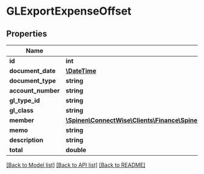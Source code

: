 # GLExportExpenseOffset

## Properties
Name | Type | Description | Notes
------------ | ------------- | ------------- | -------------
**id** | **int** |  | [optional] 
**document_date** | [**\DateTime**](\DateTime.md) |  | [optional] 
**document_type** | **string** |  | [optional] 
**account_number** | **string** |  | [optional] 
**gl_type_id** | **string** |  | [optional] 
**gl_class** | **string** |  | [optional] 
**member** | [**\Spinen\ConnectWise\Clients\Finance\Spinen\ConnectWise\Clients\Finance\Model\MemberReference**](MemberReference.md) |  | [optional] 
**memo** | **string** |  | [optional] 
**description** | **string** |  | [optional] 
**total** | **double** |  | [optional] 

[[Back to Model list]](../README.md#documentation-for-models) [[Back to API list]](../README.md#documentation-for-api-endpoints) [[Back to README]](../README.md)


